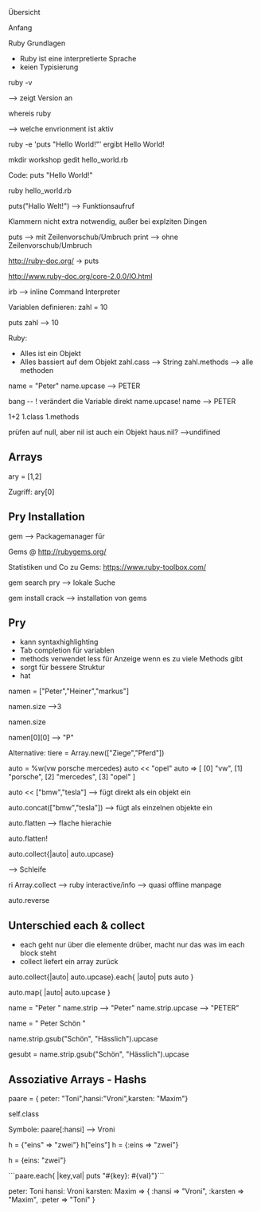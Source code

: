 Übersicht

Anfang

Ruby Grundlagen

* Ruby ist eine interpretierte Sprache
* keien Typisierung

ruby -v

--> zeigt Version an

whereis ruby

--> welche envrionment ist aktiv


ruby -e 'puts "Hello World!"'
ergibt
Hello World!

mkdir workshop
gedit hello_world.rb

Code:
puts "Hello World!"

ruby hello_world.rb

puts("Hallo Welt!") --> Funktionsaufruf

Klammern nicht extra notwendig, außer bei explziten Dingen

puts --> mit Zeilenvorschub/Umbruch
print --> ohne Zeilenvorschub/Umbruch

http://ruby-doc.org/ -> puts

http://www.ruby-doc.org/core-2.0.0/IO.html

irb --> inline Command Interpreter

Variablen definieren:
zahl = 10

puts zahl
--> 10

Ruby:
* Alles ist ein Objekt
* Alles bassiert auf dem Objekt
zahl.cass
--> String
zahl.methods
--> alle methoden


name = "Peter"
name.upcase
--> PETER

bang -- !
verändert die Variable direkt
name.upcase!
name
--> PETER

1+2
1.class
1.methods

prüfen auf null, aber nil ist auch ein Objekt
haus.nil?
-->undifined

Arrays
------
ary = [1,2]

Zugriff:
ary[0]

Pry Installation
----------------

gem --> Packagemanager für 

Gems @ http://rubygems.org/

Statistiken und Co zu Gems: https://www.ruby-toolbox.com/

gem search pry
--> lokale Suche

gem install crack
--> installation von gems

Pry
---

* kann syntaxhighlighting
* Tab completion für variablen
* methods verwendet less für Anzeige wenn es zu viele Methods gibt
* sorgt für bessere Struktur
* hat 

namen = ["Peter","Heiner","markus"]

namen.size
-->3


namen.size

namen[0][0]
-->
"P"

Alternative:
tiere = Array.new(["Ziege","Pferd"])

auto = %w(vw porsche mercedes)
auto << "opel"
auto
=> [
  [0] "vw",
  [1] "porsche",
  [2] "mercedes",
  [3] "opel"
]

auto << ["bmw","tesla"]
--> fügt direkt als ein objekt ein

auto.concat(["bmw","tesla"])
--> fügt als einzelnen objekte ein

auto.flatten
--> flache hierachie

auto.flatten!

auto.collect{|auto| auto.upcase}

--> Schleife

ri Array.collect
--> ruby interactive/info
--> quasi offline manpage

auto.reverse

Unterschied each & collect
--------------------------

* each geht nur über die elemente drüber, macht nur das was im each block steht
* collect liefert ein array zurück

auto.collect{|auto| auto.upcase}.each{ |auto| puts auto }

auto.map{ |auto| auto.upcase }

name = "Peter "
name.strip
--> "Peter"
name.strip.upcase
--> "PETER"

name = " Peter Schön "

name.strip.gsub("Schön", "Hässlich").upcase

gesubt = name.strip.gsub("Schön", "Hässlich").upcase

Assoziative Arrays - Hashs
------------------

paare = { peter: "Toni",hansi:"Vroni",karsten: "Maxim"}

self.class

Symbole:
paare[:hansi]
--> Vroni

h  = {"eins" => "zwei"}
h["eins"]
h = {:eins => "zwei"}

h = {eins: "zwei"}


´´´paare.each{ |key,val| puts "#{key}: #{val}"}```

peter: Toni
hansi: Vroni
karsten: Maxim
=> {
    :hansi => "Vroni",
  :karsten => "Maxim",
    :peter => "Toni"
}


